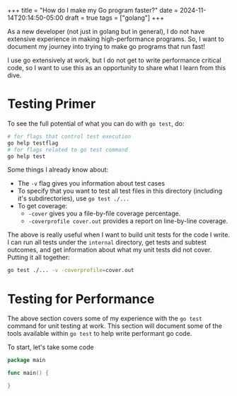 +++
title = "How do I make my Go program faster?"
date = 2024-11-14T20:14:50-05:00
draft = true
tags = ["golang"]
+++

As a new developer (not just in golang but in general), I do not have extensive experience in making high-performance programs. So, I want to document my journey into trying to make go programs that run fast!

I use go extensively at work, but I do not get to write
performance critical code, so I want to use this as an
opportunity to share what I learn from this dive.

# Testing Primer

To see the full potential of what you can do with `go test`, do:

```bash
# for flags that control test execution
go help testflag
# for flags related to go test command
go help test
```

Some things I already know about:
- The `-v` flag gives you information about test cases
- To specify that you want to test all test files in this directory (including it's subdirectories), use `go test ./...`
- To get coverage:
	- `-cover` gives you a file-by-file coverage percentage.
	- `-coverprofile cover.out` provides a report on line-by-line coverage.

The above is really useful when I want to build unit tests for the code I write. I can run all tests under the `internal` directory, get tests and subtest outcomes, and get information about what my unit tests did not cover. Putting it all together:

```bash
go test ./... -v -coverprofile=cover.out
```

# Testing for Performance

The above section covers some of my experience with the `go test` command for unit testing at work. This section will document some of the tools available within `go test` to help write performant go code.

To start, let's take some code
```go
package main

func main() {

}



```

